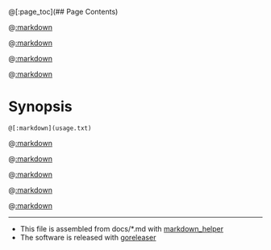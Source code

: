 @[:page_toc](## Page Contents)

@[:markdown](intro.md)

@[:markdown](features.md)

@[:markdown](contribute.md)

@[:markdown](supported_platforms.md)

# Synopsis
```
@[:markdown](usage.txt)
```

@[:markdown](downloading.md)

@[:markdown](compiling.md)

@[:markdown](examples.md)

@[:markdown](license.md)

@[:markdown](see_also.md)

---
* This file is assembled from docs/*.md with [markdown_helper](https://github.com/BurdetteLamar/markdown_helper)
* The software is released with [goreleaser](https://goreleaser.com/)
